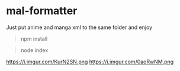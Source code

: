 # mal-formatter

Just put anime and manga xml to the same folder and enjoy

> npm install

> node index

https://i.imgur.com/KurN2SN.png
https://i.imgur.com/0aoRwNM.png
